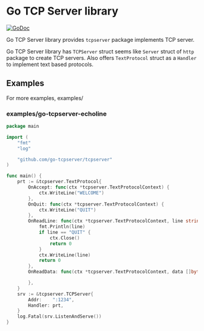 # Go TCP Server library

[![GoDoc](https://godoc.org/github.com/go-tcpserver/tcpserver?status.svg)](https://godoc.org/github.com/go-tcpserver/tcpserver)

Go TCP Server library provides `tcpserver` package implements TCP server.

Go TCP Server library has `TCPServer` struct
seems like `Server` struct of `http` package to create TCP servers. Also offers
`TextProtocol` struct as a `Handler` to implement text based protocols.

## Examples

For more examples, examples/

### examples/go-tcpserver-echoline

```go
package main

import (
	"fmt"
	"log"

	"github.com/go-tcpserver/tcpserver"
)

func main() {
	prt := &tcpserver.TextProtocol{
		OnAccept: func(ctx *tcpserver.TextProtocolContext) {
			ctx.WriteLine("WELCOME")
		},
		OnQuit: func(ctx *tcpserver.TextProtocolContext) {
			ctx.WriteLine("QUIT")
		},
		OnReadLine: func(ctx *tcpserver.TextProtocolContext, line string) int {
			fmt.Println(line)
			if line == "QUIT" {
				ctx.Close()
				return 0
			}
			ctx.WriteLine(line)
			return 0
		},
		OnReadData: func(ctx *tcpserver.TextProtocolContext, data []byte) {

		},
	}
	srv := &tcpserver.TCPServer{
		Addr:    ":1234",
		Handler: prt,
	}
	log.Fatal(srv.ListenAndServe())
}

```
